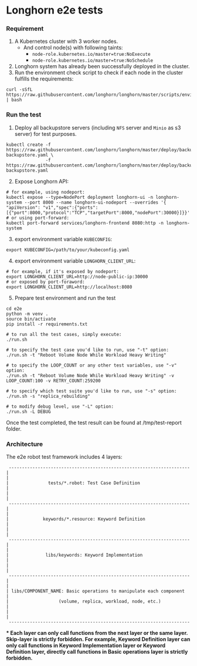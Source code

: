 # Longhorn e2e tests

### Requirement

1. A Kubernetes cluster with 3 worker nodes.
   - And control node(s) with following taints:
      - `node-role.kubernetes.io/master=true:NoExecute`
      - `node-role.kubernetes.io/master=true:NoSchedule` 
2. Longhorn system has already been successfully deployed in the cluster.
3. Run the environment check script to check if each node in the cluster fulfills the requirements:
```
curl -sSfL https://raw.githubusercontent.com/longhorn/longhorn/master/scripts/environment_check.sh | bash
```

### Run the test

1. Deploy all backupstore servers (including `NFS` server and `Minio` as s3 server) for test purposes.
```
kubectl create -f https://raw.githubusercontent.com/longhorn/longhorn/master/deploy/backupstores/minio-backupstore.yaml \
               -f https://raw.githubusercontent.com/longhorn/longhorn/master/deploy/backupstores/nfs-backupstore.yaml
```

2. Expose Longhorn API:
```
# for example, using nodeport:
kubectl expose --type=NodePort deployment longhorn-ui -n longhorn-system --port 8000 --name longhorn-ui-nodeport --overrides '{ "apiVersion": "v1","spec":{"ports": [{"port":8000,"protocol":"TCP","targetPort":8000,"nodePort":30000}]}}'
# or using port-forward:
kubectl port-forward services/longhorn-frontend 8080:http -n longhorn-system
```

3. export environment variable `KUBECONFIG`:
```
export KUBECONFIG=/path/to/your/kubeconfig.yaml
```

4. export environment variable `LONGHORN_CLIENT_URL`:
```
# for example, if it's exposed by nodeport:
export LONGHORN_CLIENT_URL=http://node-public-ip:30000
# or exposed by port-foraword:
export LONGHORN_CLIENT_URL=http://localhost:8080
```

5. Prepare test environment and run the test
```
cd e2e
python -m venv .
source bin/activate
pip install -r requirements.txt

# to run all the test cases, simply execute:
./run.sh

# to specify the test case you'd like to run, use "-t" option:
./run.sh -t "Reboot Volume Node While Workload Heavy Writing"

# to specify the LOOP_COUNT or any other test variables, use "-v" option:
./run.sh -t "Reboot Volume Node While Workload Heavy Writing" -v LOOP_COUNT:100 -v RETRY_COUNT:259200

# to specify which test suite you'd like to run, use "-s" option:
./run.sh -s "replica_rebuilding"

# to modify debug level, use "-L" option:
./run.sh -L DEBUG
```

Once the test completed, the test result can be found at /tmp/test-report folder.

### Architecture

The e2e robot test framework includes 4 layers:

```
 ---------------------------------------------------------------------
|                                                                     |
|               tests/*.robot: Test Case Definition                   |
|                                                                     |
 ---------------------------------------------------------------------
|                                                                     |
|             keywords/*.resource: Keyword Definition                 |
|                                                                     |
 ---------------------------------------------------------------------
|                                                                     |
|              libs/keywords: Keyword Implementation                  |
|                                                                     |
 ---------------------------------------------------------------------
|                                                                     |
| libs/COMPONENT_NAME: Basic operations to manipulate each component  |
|                   (volume, replica, workload, node, etc.)           |
|                                                                     |
 ---------------------------------------------------------------------
```

 __* Each layer can only call functions from the next layer or the same layer. Skip-layer is strictly forbidden. For example, Keyword Definition layer can only call functions in Keyword Implementation layer or Keyword Definition layer, directly call functions in Basic operations layer is strictly forbidden.__